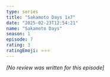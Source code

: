 ```yaml
---
type: series
title: "Sakamoto Days 1x7"
date: "2025-02-23T12:54:21"
name: "Sakamoto Days"
season: 1
episode: 7
rating: 3
ratingEmoji: ⭐️⭐️⭐️
---
```


*[No review was written for this episode]*
